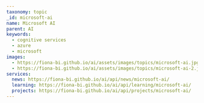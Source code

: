 ```yaml
---
taxonomy: topic
_id: microsoft-ai
name: Microsoft AI
parent: AI
keywords:
  - cognitive services
  - azure
  - microsoft
images:
  - https://fiona-bi.github.io/ai/assets/images/topics/microsoft-ai.jpg
  - https://fiona-bi.github.io/ai/assets/images/topics/microsoft-ai-2.jpg
services:
  news: https://fiona-bi.github.io/ai/api/news/microsoft-ai/
  learning: https://fiona-bi.github.io/ai/api/learning/microsoft-ai/
  projects: https://fiona-bi.github.io/ai/api/projects/microsoft-ai/
---
```

